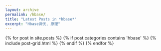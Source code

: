 ```yaml
---
layout: archive
permalink: /hbase/
title: "Latest Posts in *hbase*"
excerpt: "Hbase调优, 原理"
---
```


<div class="tiles">
{% for post in site.posts %}
	{% if post.categories contains 'hbase' %}
		{% include post-grid.html %}
	{% endif %}
{% endfor %}
</div><!-- /.tiles -->

